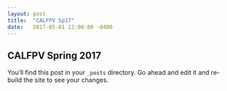 ```yaml
---
layout: post
title:  "CALFPV Sp17"
date:   2017-05-01 12:00:00 -0400
---
```


## CALFPV Spring 2017

You’ll find this post in your `_posts` directory. Go ahead and edit it and re-build the site to see your changes.
